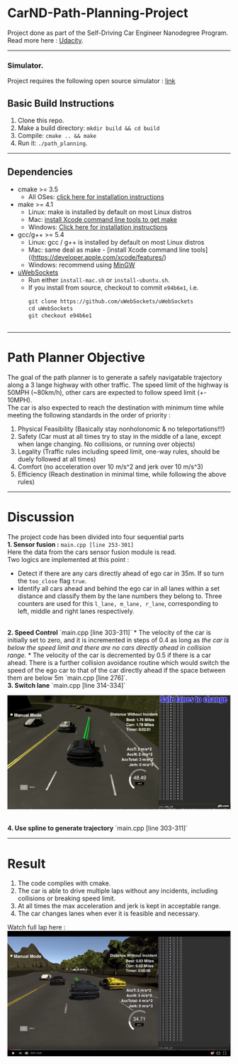 # CarND-Path-Planning-Project
Project done as part of the Self-Driving Car Engineer Nanodegree Program.    
Read more here : [Udacity](https://www.udacity.com/course/self-driving-car-engineer-nanodegree--nd013).

---
### Simulator.
Project requires the following open source simulator : [link](https://github.com/udacity/self-driving-car-sim/releases/tag/T3_v1.2)

## Basic Build Instructions
1. Clone this repo.
2. Make a build directory: `mkdir build && cd build`
3. Compile: `cmake .. && make`
4. Run it: `./path_planning`.

---
## Dependencies

* cmake >= 3.5
  * All OSes: [click here for installation instructions](https://cmake.org/install/)
* make >= 4.1
  * Linux: make is installed by default on most Linux distros
  * Mac: [install Xcode command line tools to get make](https://developer.apple.com/xcode/features/)
  * Windows: [Click here for installation instructions](http://gnuwin32.sourceforge.net/packages/make.htm)
* gcc/g++ >= 5.4
  * Linux: gcc / g++ is installed by default on most Linux distros
  * Mac: same deal as make - [install Xcode command line tools]((https://developer.apple.com/xcode/features/)
  * Windows: recommend using [MinGW](http://www.mingw.org/)
* [uWebSockets](https://github.com/uWebSockets/uWebSockets)
  * Run either `install-mac.sh` or `install-ubuntu.sh`.
  * If you install from source, checkout to commit `e94b6e1`, i.e.
    ```
    git clone https://github.com/uWebSockets/uWebSockets 
    cd uWebSockets
    git checkout e94b6e1
 
---
# Path Planner Objective
The goal of the path planner is to generate a safely navigatable trajectory along a 3 lange highway with other traffic. The speed limit of the highway is 50MPH (~80km/h), other cars are expected to follow speed limit (+- 10MPH).    
The car is also expected to reach the destination with minimum time while meeting the following standards in the order of priority :   
1. Physical Feasibility (Basically stay nonholonomic & no teleportations!!!)    
2. Safety (Car must at all times try to stay in the middle of a lane, except when lange changing. No collisions, or running over objects)    
3. Legality (Traffic rules including speed limit, one-way rules, should be duely followed at all times)    
4. Comfort (no acceleration over 10 m/s^2 and jerk over 10 m/s^3)   
5. Efficiency (Reach destination in minimal time, while following the above rules)      

---
# Discussion
The project code has been divided into four sequential parts   
<b>1. Sensor fusion :</b> `main.cpp [line 253-301]`    
Here the data from the cars sensor fusion module is read.   
Two logics are implemented at this point :
 * Detect if there are any cars directly ahead of ego car in 35m. If so turn the `too_close` flag `true`.    
 * Identify all cars ahead and behind the ego car in all lanes within a set distance and classify them by the lane numbers they belong to. Three counters are used for this `l_lane, m_lane, r_lane`, corresponding to left, middle and right lanes respectively.     
<br>
<b>2. Speed Control</b> `main.cpp [line 303-311]`    
 * The velocity of the car is initially set to zero, and it is incremented in steps of 0.4 as long as <i>the car is below the
 speed limit and there are no cars directly ahead in collision range.</i>   
 * The velocity of the car is decremented by 0.5 if there is a car ahead. There is a further collision avoidance routine which would switch the speed of the ego car to that of the car directly ahead if the space between them are below 5m `main.cpp [line 276]`.         
<br>     
<b>3. Switch lane</b> `main.cpp [line 314-334]`     

![lane change](https://github.com/askmuhsin/path-planning/blob/master/images/lane_change.gif)     

<br>           
<b>4. Use spline to generate trajectory</b> `main.cpp [line 303-311]`     
<br>          

---
# Result
1. The code complies with cmake.   
2. The car is able to drive multiple laps without any incidents, including collisions or breaking speed limit.   
3. At all times the max acceleration and jerk is kept in acceptable range.   
4. The car changes lanes when ever it is feasible and necessary.   

Watch full lap here :    
[![path_planner_image](https://github.com/askmuhsin/path-planning/blob/master/images/thumbnail.png)](https://www.youtube.com/watch?v=E69RmCp4i3Y "Path planner")
